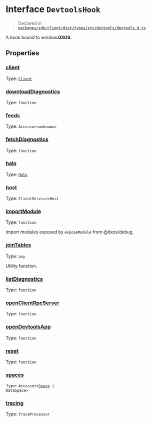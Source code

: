 # Interface `DevtoolsHook`
> Declared in [`packages/sdk/client/dist/types/src/devtools/devtools.d.ts`]()

A hook bound to window.__DXOS__.
## Properties
### [client]()
Type: <code>[Client](/api/@dxos/react-client/classes/Client)</code>



### [downloadDiagnostics]()
Type: <code>function</code>



### [feeds]()
Type: <code>Accessor&lt;unknown&gt;</code>



### [fetchDiagnostics]()
Type: <code>function</code>



### [halo]()
Type: <code>[Halo](/api/@dxos/react-client/interfaces/Halo)</code>



### [host]()
Type: <code>ClientServicesHost</code>



### [importModule]()
Type: <code>function</code>

Import modules exposed by  `exposeModule`  from @dxos/debug.

### [joinTables]()
Type: <code>any</code>

Utility function.

### [listDiagnostics]()
Type: <code>function</code>



### [openClientRpcServer]()
Type: <code>function</code>



### [openDevtoolsApp]()
Type: <code>function</code>



### [reset]()
Type: <code>function</code>



### [spaces]()
Type: <code>Accessor&lt;[Space](/api/@dxos/react-client/interfaces/Space) | DataSpace&gt;</code>



### [tracing]()
Type: <code>TraceProcessor</code>



    